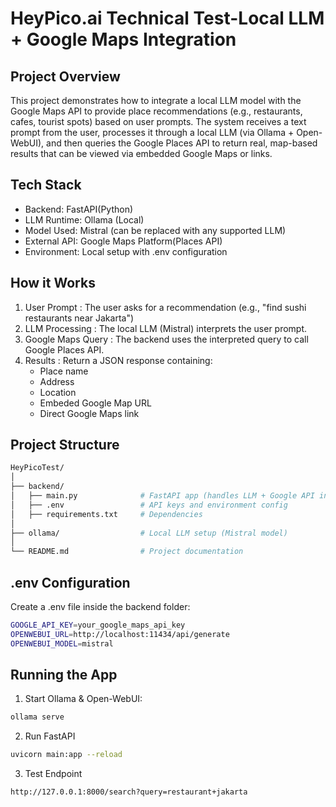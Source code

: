 # HeyPico.ai Technical Test-Local LLM + Google Maps Integration

## Project Overview
This project demonstrates how to integrate a local LLM model with the Google Maps API to provide place recommendations (e.g., restaurants, cafes, tourist spots) based on user prompts. The system receives a text prompt from the user, processes it through a local LLM (via Ollama + Open-WebUI), and then queries the Google Places API to return real, map-based results that can be viewed via embedded Google Maps or links.

## Tech Stack
- Backend: FastAPI(Python)
- LLM Runtime: Ollama (Local)
- Model Used: Mistral (can be replaced with any supported LLM)
- External API: Google Maps Platform(Places API)
- Environment: Local setup with .env configuration

## How it Works
1.  User Prompt : The user asks for a recommendation (e.g., "find sushi restaurants near Jakarta")
2.  LLM Processing : The local LLM (Mistral) interprets the user prompt.
3.  Google Maps Query : The backend uses the interpreted query to call Google Places API.
4.  Results : Return a JSON response containing:
    -  Place name
    -  Address
    -  Location
    -  Embeded Google Map URL
    -  Direct Google Maps link

## Project Structure
```bash
HeyPicoTest/
│
├── backend/
│   ├── main.py              # FastAPI app (handles LLM + Google API integration)
│   ├── .env                 # API keys and environment config
│   ├── requirements.txt     # Dependencies
│
├── ollama/                  # Local LLM setup (Mistral model)
│
└── README.md                # Project documentation
```

## .env Configuration
Create a .env file inside the backend folder:
```bash
GOOGLE_API_KEY=your_google_maps_api_key
OPENWEBUI_URL=http://localhost:11434/api/generate
OPENWEBUI_MODEL=mistral
```

## Running the App
1.    Start Ollama & Open-WebUI:
```bash
ollama serve
``` 
2.    Run FastAPI
```bash
uvicorn main:app --reload
```
3.    Test Endpoint
```arduino
http://127.0.0.1:8000/search?query=restaurant+jakarta
```

